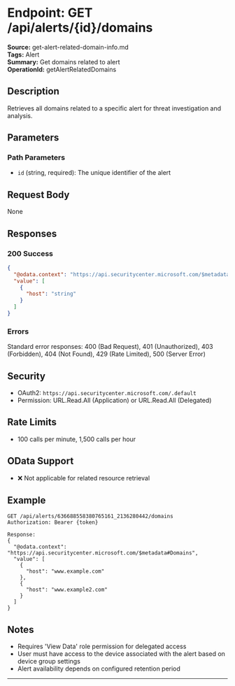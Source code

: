 # Endpoint: GET /api/alerts/{id}/domains

**Source:** get-alert-related-domain-info.md  
**Tags:** Alert  
**Summary:** Get domains related to alert  
**OperationId:** getAlertRelatedDomains

## Description
Retrieves all domains related to a specific alert for threat investigation and analysis.

## Parameters
### Path Parameters
- `id` (string, required): The unique identifier of the alert

## Request Body
None

## Responses
### 200 Success
```json
{
  "@odata.context": "https://api.securitycenter.microsoft.com/$metadata#Domains",
  "value": [
    {
      "host": "string"
    }
  ]
}
```

### Errors
Standard error responses: 400 (Bad Request), 401 (Unauthorized), 403 (Forbidden), 404 (Not Found), 429 (Rate Limited), 500 (Server Error)

## Security
- OAuth2: `https://api.securitycenter.microsoft.com/.default`
- Permission: URL.Read.All (Application) or URL.Read.All (Delegated)

## Rate Limits
- 100 calls per minute, 1,500 calls per hour

## OData Support
- ❌ Not applicable for related resource retrieval

## Example
```http
GET /api/alerts/636688558380765161_2136280442/domains
Authorization: Bearer {token}

Response:
{
  "@odata.context": "https://api.securitycenter.microsoft.com/$metadata#Domains",
  "value": [
    {
      "host": "www.example.com"
    },
    {
      "host": "www.example2.com"
    }
  ]
}
```

## Notes
- Requires 'View Data' role permission for delegated access
- User must have access to the device associated with the alert based on device group settings
- Alert availability depends on configured retention period

---
